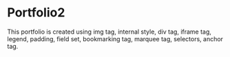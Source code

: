 # Portfolio2
This portfolio is created using img tag, internal style, div tag, iframe tag, legend, padding, field set, bookmarking tag, marquee tag, selectors, anchor tag.
